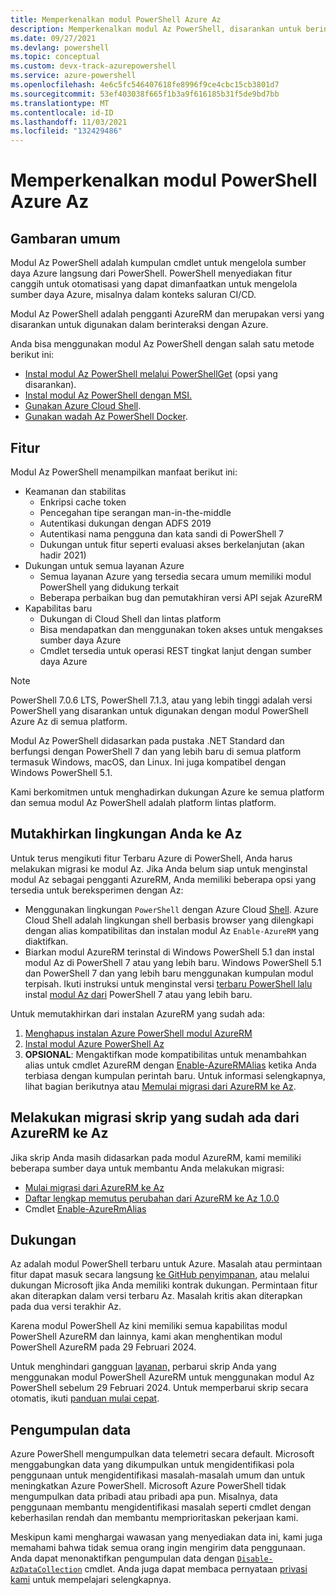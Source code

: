 ```yaml
---
title: Memperkenalkan modul PowerShell Azure Az
description: Memperkenalkan modul Az PowerShell, disarankan untuk berinteraksi dengan Azure, dan pengganti modul PowerShell AzureRM.
ms.date: 09/27/2021
ms.devlang: powershell
ms.topic: conceptual
ms.custom: devx-track-azurepowershell
ms.service: azure-powershell
ms.openlocfilehash: 4e6c5fc546407618fe8996f9ce4cbc15cb3801d7
ms.sourcegitcommit: 53ef403038f665f1b3a9f616185b31f5de9bd7bb
ms.translationtype: MT
ms.contentlocale: id-ID
ms.lasthandoff: 11/03/2021
ms.locfileid: "132429486"
---
```

# <a name="introducing-the-azure-az-powershell-module"></a>Memperkenalkan modul PowerShell Azure Az

## <a name="overview"></a>Gambaran umum

Modul Az PowerShell adalah kumpulan cmdlet untuk mengelola sumber daya Azure langsung dari PowerShell.
PowerShell menyediakan fitur canggih untuk otomatisasi yang dapat dimanfaatkan untuk mengelola sumber daya Azure, misalnya dalam konteks saluran CI/CD.

Modul Az PowerShell adalah pengganti AzureRM dan merupakan versi yang disarankan untuk digunakan dalam berinteraksi dengan Azure.

Anda bisa menggunakan modul Az PowerShell dengan salah satu metode berikut ini:

* [Instal modul Az PowerShell melalui PowerShellGet](install-az-ps.md) (opsi yang disarankan).
* [Instal modul Az PowerShell dengan MSI.](install-az-ps-msi.md)
* [Gunakan Azure Cloud Shell](/azure/cloud-shell/overview).
* [Gunakan wadah Az PowerShell Docker](azureps-in-docker.md).

## <a name="features"></a>Fitur

Modul Az PowerShell menampilkan manfaat berikut ini:

* Keamanan dan stabilitas
  * Enkripsi cache token
  * Pencegahan tipe serangan man-in-the-middle
  * Autentikasi dukungan dengan ADFS 2019
  * Autentikasi nama pengguna dan kata sandi di PowerShell 7
  * Dukungan untuk fitur seperti evaluasi akses berkelanjutan (akan hadir 2021)
* Dukungan untuk semua layanan Azure
  * Semua layanan Azure yang tersedia secara umum memiliki modul PowerShell yang didukung terkait
  * Beberapa perbaikan bug dan pemutakhiran versi API sejak AzureRM
* Kapabilitas baru
  * Dukungan di Cloud Shell dan lintas platform
  * Bisa mendapatkan dan menggunakan token akses untuk mengakses sumber daya Azure
  * Cmdlet tersedia untuk operasi REST tingkat lanjut dengan sumber daya Azure

> [!NOTE]
> PowerShell 7.0.6 LTS, PowerShell 7.1.3, atau yang lebih tinggi adalah versi PowerShell yang disarankan untuk digunakan dengan modul PowerShell Azure Az di semua platform.

Modul Az PowerShell didasarkan pada pustaka .NET Standard dan berfungsi dengan PowerShell 7 dan yang lebih baru di semua platform termasuk Windows, macOS, dan Linux. Ini juga kompatibel dengan Windows PowerShell 5.1.

Kami berkomitmen untuk menghadirkan dukungan Azure ke semua platform dan semua modul Az PowerShell adalah platform lintas platform.

## <a name="upgrade-your-environment-to-az"></a>Mutakhirkan lingkungan Anda ke Az

Untuk terus mengikuti fitur Terbaru Azure di PowerShell, Anda harus melakukan migrasi ke modul Az. Jika Anda belum siap untuk menginstal modul Az sebagai pengganti AzureRM, Anda memiliki beberapa opsi yang tersedia untuk bereksperimen dengan Az:

* Menggunakan lingkungan `PowerShell` dengan Azure Cloud [Shell](/azure/cloud-shell/overview). Azure Cloud Shell adalah lingkungan shell berbasis browser yang dilengkapi dengan alias kompatibilitas dan instalan modul Az `Enable-AzureRM` yang diaktifkan.
* Biarkan modul AzureRM terinstal di Windows PowerShell 5.1 dan instal modul Az di PowerShell 7 atau yang lebih baru. Windows PowerShell 5.1 dan PowerShell 7 dan yang lebih baru menggunakan kumpulan modul terpisah. Ikuti instruksi untuk menginstal versi [terbaru PowerShell lalu](/powershell/scripting/install/installing-powershell) instal [modul Az dari](install-az-ps.md) PowerShell 7 atau yang lebih baru.

Untuk memutakhirkan dari instalan AzureRM yang sudah ada:

1. [Menghapus instalan Azure PowerShell modul AzureRM](/powershell/azure/uninstall-az-ps#uninstall-the-azurerm-module)
1. [Instal modul Azure PowerShell Az](install-az-ps.md)
1. **OPSIONAL**: Mengaktifkan mode kompatibilitas untuk menambahkan alias untuk cmdlet AzureRM dengan [Enable-AzureRMAlias](/powershell/module/az.accounts/enable-azurermalias) ketika Anda terbiasa dengan kumpulan perintah baru. Untuk informasi selengkapnya, lihat bagian berikutnya atau [Memulai migrasi dari AzureRM ke Az](migrate-from-azurerm-to-az.md).

## <a name="migrate-existing-scripts-from-azurerm-to-az"></a>Melakukan migrasi skrip yang sudah ada dari AzureRM ke Az

Jika skrip Anda masih didasarkan pada modul AzureRM, kami memiliki beberapa sumber daya untuk membantu Anda melakukan migrasi:

* [Mulai migrasi dari AzureRM ke Az](migrate-from-azurerm-to-az.md)
* [Daftar lengkap memutus perubahan dari AzureRM ke Az 1.0.0](migrate-az-1.0.0.md)
* Cmdlet [Enable-AzureRmAlias](/powershell/module/az.accounts/enable-azurermalias)

## <a name="supportability"></a>Dukungan

Az adalah modul PowerShell terbaru untuk Azure. Masalah atau permintaan fitur dapat masuk secara langsung [ke GitHub penyimpanan](https://github.com/Azure/azure-powershell), atau melalui dukungan Microsoft jika Anda memiliki kontrak dukungan. Permintaan fitur akan diterapkan dalam versi terbaru Az. Masalah kritis akan diterapkan pada dua versi terakhir Az.

Karena modul PowerShell Az kini memiliki semua kapabilitas modul PowerShell AzureRM dan lainnya, kami akan menghentikan modul PowerShell AzureRM pada 29 Februari 2024.

Untuk menghindari gangguan [layanan,](https://aka.ms/azpsmigrate) perbarui skrip Anda yang menggunakan modul PowerShell AzureRM untuk menggunakan modul Az PowerShell sebelum 29 Februari 2024. Untuk memperbarui skrip secara otomatis, ikuti [panduan mulai cepat](/powershell/azure/quickstart-migrate-azurerm-to-az-automatically).

## <a name="data-collection"></a>Pengumpulan data

Azure PowerShell mengumpulkan data telemetri secara default. Microsoft menggabungkan data yang dikumpulkan untuk mengidentifikasi pola penggunaan untuk mengidentifikasi masalah-masalah umum dan untuk meningkatkan Azure PowerShell.
Microsoft Azure PowerShell tidak mengumpulkan data pribadi atau pribadi apa pun. Misalnya, data penggunaan membantu mengidentifikasi masalah seperti cmdlet dengan keberhasilan rendah dan membantu memprioritaskan pekerjaan kami.

Meskipun kami menghargai wawasan yang menyediakan data ini, kami juga memahami bahwa tidak semua orang ingin mengirim data penggunaan. Anda dapat menonaktifkan pengumpulan data dengan [`Disable-AzDataCollection`](/powershell/module/az.accounts/disable-azdatacollection) cmdlet. Anda juga dapat membaca pernyataan [privasi kami](https://privacy.microsoft.com/privacystatement) untuk mempelajari selengkapnya.
